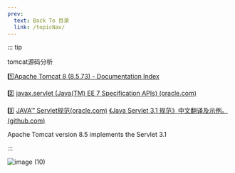 ```yaml
---
prev:
  text: Back To 目录
  link: /topicNav/
---
```


::: tip 

tomcat源码分析

:one:[Apache Tomcat 8 (8.5.73) - Documentation Index](https://tomcat.apache.org/tomcat-8.5-doc/index.html) 

:two: [javax.servlet (Java(TM) EE 7 Specification APIs) (oracle.com)](https://docs.oracle.com/javaee/7/api/javax/servlet/package-summary.html)

:three: [JAVA™ Servlet规范(oracle.com)](https://jcp.org/aboutJava/communityprocess/final/jsr340/index.html)   [《Java Servlet 3.1 规范》中文翻译及示例。 (github.com)](https://github.com/waylau/servlet-3.1-specification)

Apache Tomcat version 8.5 implements the Servlet 3.1

:::

![image (10)](https://gitee.com/q10viking/PictureRepos/raw/master/images//202112041001730.jpg)

